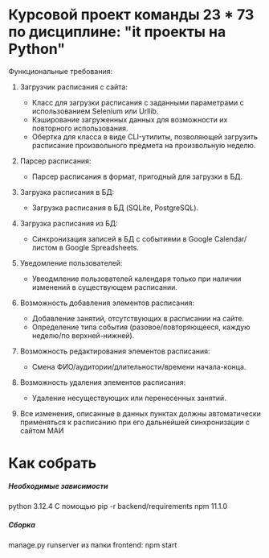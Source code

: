 # Курсовой проект команды 23 * 73 по дисциплине: "it проекты на Python"

Функциональные требования:
1. Загрузчик расписания с сайта:
   - Класс для загрузки расписания с заданными параметрами с использованием Selenium или Urllib.
   - Кэширование загруженных данных для возможности их повторного использования.
   - Обертка для класса в виде CLI-утилиты, позволяющей загрузить расписание произвольного предмета на произвольную неделю.
2. Парсер расписания:
   - Парсер расписания в формат, пригодный для загрузки в БД.
3. Загрузка расписания в БД:
   - Загрузка расписания в БД (SQLite, PostgreSQL).

1. Загрузка расписания из БД:
   - Синхронизация записей в БД с событиями в Google Calendar/листом в Google Spreadsheets.
2. Уведомление пользователей:
   - Увеодмление пользователей календаря только при наличии изменений в существующем расписании.

1. Возможность добавления элементов расписания:
   - Добавление занятий, отсутствующих в расписании на сайте.
   - Определение типа события (разовое/повторяющееся, каждую неделю/по верхней-нижней).
2. Возможность редактирования элементов расписания:
   - Смена ФИО/аудитории/длительности/времени начала-конца.
3. Возможность удаления элементов расписания:
   - Удаление несуществующих или перенесенных занятий.
4. Все изменения, описанные в данных пунктах должны автоматически применяться к расписанию при его дальнейшей синхронизации с сайтом МАИ


# Как собрать
##### Необходимые зависимости
python 3.12.4
С помощью pip -r backend/requirements
npm 11.1.0
##### Сборка
manage.py runserver
из папки frontend: npm start
